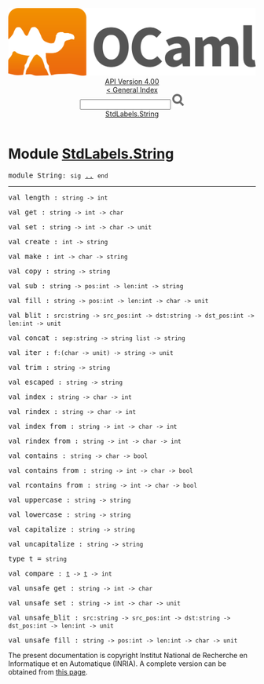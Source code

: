 <!-- ((! set title API !)) ((! set documentation !)) ((! set api !)) ((! set nobreadcrumb !)) -->
<div class="api"><header><nav class="toc brand"><a class="brand" href="https://ocaml.org/"><img src="colour-logo-gray.svg" class="svg" alt="OCaml"></a></nav><nav class="toc"><div class="toc_version"><a href="/docs" id="version-select">API Version 4.00</a></div><a href="index.html">&lt; General Index</a><div class="api_search"><input type="text" name="apisearch" id="api_search" oninput="mySearch(false);" onkeypress="this.oninput();" onclick="this.oninput();" onpaste="this.oninput();">
<img src="search_icon.svg" alt="Search" class="svg" onclick="mySearch(false)"></div>
<div id="search_results"></div><div class="toc_title"><a href="#top">StdLabels.String</a></div><ul></ul></nav></header>

<h1>Module <a href="type_StdLabels.String.html">StdLabels.String</a></h1>
<pre><span class="keyword">module</span> String: <code class="code"><span class="keyword">sig</span></code> <a href="StdLabels.String.html">..</a> <code class="code"><span class="keyword">end</span></code></pre><hr width="100%">
<pre><span id="VALlength"><span class="keyword">val</span> length</span> : <code class="type">string -&gt; int</code></pre><pre><span id="VALget"><span class="keyword">val</span> get</span> : <code class="type">string -&gt; int -&gt; char</code></pre><pre><span id="VALset"><span class="keyword">val</span> set</span> : <code class="type">string -&gt; int -&gt; char -&gt; unit</code></pre><pre><span id="VALcreate"><span class="keyword">val</span> create</span> : <code class="type">int -&gt; string</code></pre><pre><span id="VALmake"><span class="keyword">val</span> make</span> : <code class="type">int -&gt; char -&gt; string</code></pre><pre><span id="VALcopy"><span class="keyword">val</span> copy</span> : <code class="type">string -&gt; string</code></pre><pre><span id="VALsub"><span class="keyword">val</span> sub</span> : <code class="type">string -&gt; pos:int -&gt; len:int -&gt; string</code></pre><pre><span id="VALfill"><span class="keyword">val</span> fill</span> : <code class="type">string -&gt; pos:int -&gt; len:int -&gt; char -&gt; unit</code></pre><pre><span id="VALblit"><span class="keyword">val</span> blit</span> : <code class="type">src:string -&gt; src_pos:int -&gt; dst:string -&gt; dst_pos:int -&gt; len:int -&gt; unit</code></pre><pre><span id="VALconcat"><span class="keyword">val</span> concat</span> : <code class="type">sep:string -&gt; string list -&gt; string</code></pre><pre><span id="VALiter"><span class="keyword">val</span> iter</span> : <code class="type">f:(char -&gt; unit) -&gt; string -&gt; unit</code></pre><pre><span id="VALtrim"><span class="keyword">val</span> trim</span> : <code class="type">string -&gt; string</code></pre><pre><span id="VALescaped"><span class="keyword">val</span> escaped</span> : <code class="type">string -&gt; string</code></pre><pre><span id="VALindex"><span class="keyword">val</span> index</span> : <code class="type">string -&gt; char -&gt; int</code></pre><pre><span id="VALrindex"><span class="keyword">val</span> rindex</span> : <code class="type">string -&gt; char -&gt; int</code></pre><pre><span id="VALindex_from"><span class="keyword">val</span> index_from</span> : <code class="type">string -&gt; int -&gt; char -&gt; int</code></pre><pre><span id="VALrindex_from"><span class="keyword">val</span> rindex_from</span> : <code class="type">string -&gt; int -&gt; char -&gt; int</code></pre><pre><span id="VALcontains"><span class="keyword">val</span> contains</span> : <code class="type">string -&gt; char -&gt; bool</code></pre><pre><span id="VALcontains_from"><span class="keyword">val</span> contains_from</span> : <code class="type">string -&gt; int -&gt; char -&gt; bool</code></pre><pre><span id="VALrcontains_from"><span class="keyword">val</span> rcontains_from</span> : <code class="type">string -&gt; int -&gt; char -&gt; bool</code></pre><pre><span id="VALuppercase"><span class="keyword">val</span> uppercase</span> : <code class="type">string -&gt; string</code></pre><pre><span id="VALlowercase"><span class="keyword">val</span> lowercase</span> : <code class="type">string -&gt; string</code></pre><pre><span id="VALcapitalize"><span class="keyword">val</span> capitalize</span> : <code class="type">string -&gt; string</code></pre><pre><span id="VALuncapitalize"><span class="keyword">val</span> uncapitalize</span> : <code class="type">string -&gt; string</code></pre><pre><span id="TYPEt"><span class="keyword">type</span> <code class="type"></code>t</span> = <code class="type">string</code> </pre>

<pre><span id="VALcompare"><span class="keyword">val</span> compare</span> : <code class="type"><a href="StdLabels.String.html#TYPEt">t</a> -&gt; <a href="StdLabels.String.html#TYPEt">t</a> -&gt; int</code></pre><pre><span id="VALunsafe_get"><span class="keyword">val</span> unsafe_get</span> : <code class="type">string -&gt; int -&gt; char</code></pre><pre><span id="VALunsafe_set"><span class="keyword">val</span> unsafe_set</span> : <code class="type">string -&gt; int -&gt; char -&gt; unit</code></pre><pre><span id="VALunsafe_blit"><span class="keyword">val</span> unsafe_blit</span> : <code class="type">src:string -&gt; src_pos:int -&gt; dst:string -&gt; dst_pos:int -&gt; len:int -&gt; unit</code></pre><pre><span id="VALunsafe_fill"><span class="keyword">val</span> unsafe_fill</span> : <code class="type">string -&gt; pos:int -&gt; len:int -&gt; char -&gt; unit</code></pre><div class="copyright">The present documentation is copyright Institut National de Recherche en Informatique et en Automatique (INRIA). A complete version can be obtained from <a href="http://caml.inria.fr/pub/docs/manual-ocaml/">this page</a>.</div></div>